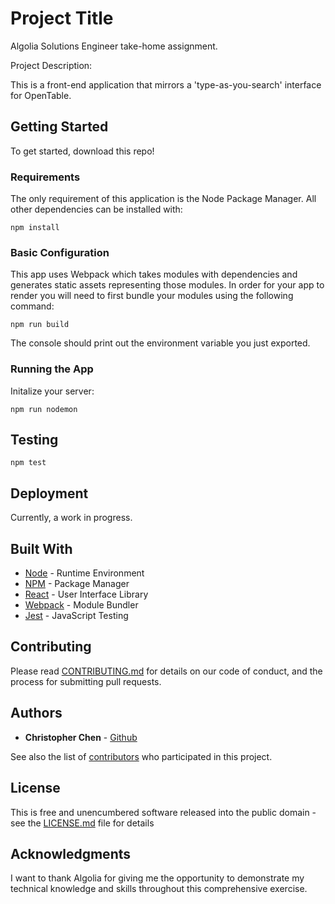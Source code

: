 # Project Title
Algolia Solutions Engineer take-home assignment.

Project Description:

This is a front-end application that mirrors a 'type-as-you-search' interface for OpenTable.

## Getting Started

To get started, download this repo!

### Requirements

The only requirement of this application is the Node Package Manager. All other dependencies can be installed with:

```
npm install
```

### Basic Configuration

This app uses Webpack which takes modules with dependencies and generates static assets representing those modules. In order for your app to render you will need to first bundle your modules using the following command:

```
npm run build
```

The console should print out the environment variable you just exported. 

### Running the App

Initalize your server:

```
npm run nodemon
```

## Testing

```
npm test
```

## Deployment

Currently, a work in progress.

## Built With

* [Node](https://nodejs.org/en/) - Runtime Environment
* [NPM](https://www.npmjs.com/) - Package Manager
* [React](https://reactjs.org/) - User Interface Library
* [Webpack](https://webpack.js.org/) - Module Bundler
* [Jest](https://facebook.github.io/jest/) - JavaScript Testing

## Contributing

Please read [CONTRIBUTING.md](CONTRIBUTING.md) for details on our code of conduct, and the process for submitting pull requests.

## Authors

* **Christopher Chen** - [Github](https://github.com/chen101385)

See also the list of [contributors](https://github.com/chen101385/FILL_ME_IN/contributors) who participated in this project.

## License

This is free and unencumbered software released into the public domain - see the [LICENSE.md](LICENSE.md) file for details

## Acknowledgments

I want to thank Algolia for giving me the opportunity to demonstrate my technical knowledge and skills throughout this comprehensive exercise.
